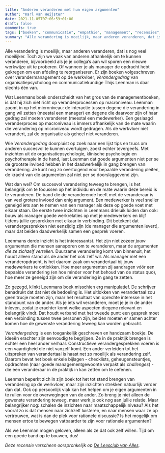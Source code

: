 ```yaml
---
title: "Anderen veranderen met hun eigen argumenten"
author: "Karl van Heijster"
date: 2021-11-05T07:06:59+01:00
draft: false
comments: true
tags: ["boeken", "communicatie", "empathie", "management", "recensies", "verandering"]
summary: "Alle verandering is moeilijk, maar anderen veranderen, dat is nog veel moeilijker. Toch zijn we vaak van anderen afhankelijk om te kunnen veranderen, bijvoorbeeld als je je collega’s aan wil sporen een nieuwe werkwijze uit te proberen. Of wanneer je als manager de opdracht hebt gekregen om een afdeling te reorganiseren. Er zijn boeken volgeschreven over verandermanagement op de werkvloer, *Verandergedrag* van organisatiepsycholoog en communicatiekundige Thijs Leenman is daar slechts één van."
---
```


Alle verandering is moeilijk, maar anderen veranderen, dat is nog veel moeilijker. Toch zijn we vaak van anderen afhankelijk om te kunnen veranderen, bijvoorbeeld als je je collega’s aan wil sporen een nieuwe werkwijze uit te proberen. Of wanneer je als manager de opdracht hebt gekregen om een afdeling te reorganiseren. Er zijn boeken volgeschreven over verandermanagement op de werkvloer, *Verandergedrag* van organisatiepsycholoog en communicatiekundige Thijs Leenman is daar slechts één van.


Wat Leenmans boek onderscheidt van het gros van de managementboeken, is dat hij zich niet richt op veranderprocessen op macroniveau. Leenman zoomt in op het microniveau: de interactie tussen degene die verandering in gang wil zetten (meestal een manager) en degene die daarvoor zijn of haar gedrag zal moeten veranderen (meestal een medewerker). Een geslaagd veranderproces op macroniveau is immers afhankelijk van de mate waarin die verandering op microniveau wordt gedragen. Als de werkvloer niet verandert, zal de organisatie als geheel niet veranderen.


Wie *Verandergedrag* doorpluist op zoek naar een lijst tips en trucs om anderen succesvol te kunnen overtuigen, zoekt echter tevergeefs. Met inzichten uit de organisatiepsychologie, klinische psychologie en psychotherapie in de hand, laat Leenman dat goede argumenten niet per se de grootste invloed hebben in het daadwerkelijk in gang brengen van verandering. Je kunt nog zo overtuigend voor bepaalde verandering pleiten, de kracht van die argumenten zal niet per se doorslaggevend zijn.


Wat dan wel? Om succesvol verandering teweeg te brengen, is het belangrijk om te focussen op het individu en de mate waarin deze bereid is te veranderen. De band die de veranderende heeft met de veranderaar is van veel grotere invloed dan enig argument. Een medewerker is veel sneller geneigd iets aan te nemen van een manager als deze op goede voet met elkaar staan. De eerste twee inzichten in Leenmans drieluik luiden dan ook: bouw als manager goede werkrelaties op met je medewerkers en blijf tijdens jullie gesprekken met elkaar in verbinding. Dit betekent dat verandergesprekken niet eenzijdig zijn (de manager die argumenten levert), maar dat beiden daadwerkelijk samen een gesprek voeren.


Leenmans derde inzicht is het interessantst. Het zijn niet zozeer *jouw* argumenten die mensen aansporen om te veranderen, maar de argumenten *die ze zichzelf vertellen*. Duurzame verandering komt van binnenuit, het houdt alleen stand als de ander het ook zelf wil. Als manager met een veranderopdracht, is het daarom zaak om verandertaal bij jouw medewerkers te ontlokken. Hoe meer argumenten zij aandragen vóór een bepaalde verandering (en hoe minder voor het behoud van de status quo), hoe meer ze geneigd zijn om die verandering in gang te zetten.


Zo gezegd, klinkt Leenmans boek misschien erg manipulatief. De schrijver benadrukt dat dat niet de bedoeling is. Het uitlokken van verandertaal zou geen trucje moeten zijn, maar het resultaat van oprechte interesse in het standpunt van de ander. Als je iets wil veranderen, moet je je in de ander inleven, zodat je erachter komt welke aspecten diegene relevant en belangrijk vindt. Dat houdt verband met het tweede punt: een gesprek moet een verbinding tussen twee personen zijn, beiden moeten er samen achter komen hoe de gewenste verandering teweeg kan worden gebracht.


*Verandergedrag* is een toegankelijk geschreven en handzaam boekje. De ideeën erachter zijn eenvoudig te begrijpen. Ze in de praktijk brengen is echter een heel ander verhaal. Constructieve verandergesprekken voeren is een vaardigheid die niet vanzelf komt. Een ander verleiden tot het uitspreken van verandertaal is haast net zo moeilijk als verandering zelf. Daarom bevat het boek enkele bijlagen - checklists, geheugensteuntjes, opdrachten (naar goede managementgewoonte verpakt als *challenges*) - die een veranderaar in de praktijk in kan zetten om te oefenen.


Leenman beperkt zich in zijn boek tot het tot stand brengen van verandering op de werkvloer, maar zijn inzichten strekken natuurlijk verder dan dat. Ook op persoonlijk vlak kan het helpen om je eigen argumenten in te ruilen voor de overwegingen van de ander. Zo breng je niet alleen de gewenste verandering teweeg, maar werk je ook nog aan jullie relatie. Maar belangrijker nog: schalen de inzichten naar maatschappelijk niveau? Als het vooral zo is dat mensen naar zichzelf luisteren, en naar mensen waar ze op vertrouwen, wat is dan de plek voor rationele discussie? Is het mogelijk om mensen ertoe te bewegen vatbaarder te zijn voor rationele argumenten?


Als we Leenman mogen geloven, alleen als ze dat ook zelf willen. Tijd om een goede band op te bouwen, dus!


*Deze recensie verscheen oorspronkelijk op [De Leesclub van Alles](https://deleesclubvanalles.nl/).*
